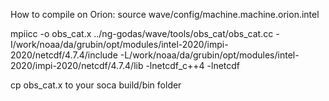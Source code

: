 How to compile on Orion:
source wave/config/machine.machine.orion.intel

mpiicc -o obs_cat.x ../ng-godas/wave/tools/obs_cat/obs_cat.cc -I/work/noaa/da/grubin/opt/modules/intel-2020/impi-2020/netcdf/4.7.4/include -L/work/noaa/da/grubin/opt/modules/intel-2020/impi-2020/netcdf/4.7.4/lib -lnetcdf_c++4 -lnetcdf

cp obs_cat.x to your soca build/bin folder
